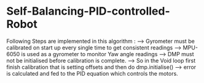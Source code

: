 # Self-Balancing-PID-controlled-Robot
Following Steps are implemented in this algorithm :
--> Gyrometer must be calibrated on start up every single time to get consistent readings
--> MPU-6050 is used as a gyrometer to monitor Yaw angle readings 
--> DMP must not be initialised before calibration is complete. 
--> So in the Void loop first finish calibration that is setting offsets and then do dmp.initialise()
--> error is calculated and fed to the PID equation which controls the motors.

